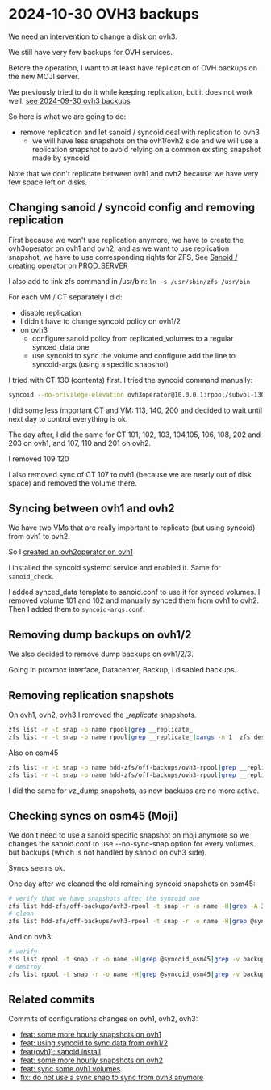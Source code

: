# 2024-10-30 OVH3 backups

We need an intervention to change a disk on ovh3.

We still have very few backups for OVH services.

Before the operation, I want to at least have replication of OVH backups on the new MOJI server.

We previously tried to do it while keeping replication, but it does not work well.
[see 2024-09-30 ovh3 backups](./2024-09-30-ovh3-backups.md)

So here is what we are going to do:
* remove replication and let sanoid / syncoid deal with replication to ovh3
  * we will have less snapshots on the ovh1/ovh2 side and we will use a replication snapshot
    to avoid relying on a common existing snapshot made by syncoid

Note that we don't replicate between ovh1 and ovh2 because we have very few space left on disks.

## Changing sanoid / syncoid config and removing replication

First because we won't use replication anymore, we have to create the ovh3operator on ovh1 and ovh2,
and as we want to use replication snapshot, we have to use corresponding rights for ZFS,
See [Sanoid / creating operator on PROD_SERVER](../sanoid.md#creating-operator-on-prod_server)

I also add to link zfs command in /usr/bin: `ln -s /usr/sbin/zfs /usr/bin`

For each VM / CT separately I did:
* disable replication
* I didn't have to change syncoid policy on ovh1/2
* on ovh3
  * configure sanoid policy from replicated_volumes to a regular synced_data one
  * use syncoid to sync the volume and configure add the line to syncoid-args (using a specific snapshot)

I tried with CT 130 (contents) first. I tried the syncoid command manually:
```bash
syncoid --no-privilege-elevation ovh3operator@10.0.0.1:rpool/subvol-130-disk-0 rpool/subvol-130-disk-0
```
I did some less important CT and VM: 113, 140, 200 and decided to wait until next day to control everything is ok.

The day after, I did the same for CT 101, 102, 103, 104,105, 106, 108, 202 and 203 on ovh1,
and 107, 110 and 201 on ovh2.

I removed 109 120

I also removed sync of CT 107 to ovh1 (because we are nearly out of disk space) and removed the volume there.

## Syncing between ovh1 and ovh2

We have two VMs that are really important to replicate (but using syncoid) from ovh1 to ovh2.

So I [created an ovh2operator on ovh1](../sanoid.md#creating-operator-on-prod_server)

I installed the syncoid systemd service and enabled it.
Same for `sanoid_check`.

I added synced_data template to sanoid.conf to use it for synced volumes.
I removed volume 101 and 102 and manually synced them from ovh1 to ovh2.
Then I added them to `syncoid-args.conf`.

## Removing dump backups on ovh1/2

We also decided to remove dump backups on ovh1/2/3.

Going in proxmox interface, Datacenter, Backup, I disabled backups.

## Removing replication snapshots

On ovh1, ovh2, ovh3 I removed the __replicate_ snapshots.

```bash
zfs list -r -t snap -o name rpool|grep __replicate_
zfs list -r -t snap -o name rpool|grep __replicate_|xargs -n 1  zfs destroy
```

Also on osm45
```bash
zfs list -r -t snap -o name hdd-zfs/off-backups/ovh3-rpool|grep __replicate_
zfs list -r -t snap -o name hdd-zfs/off-backups/ovh3-rpool|grep __replicate_|xargs -n 1  zfs destroy
```

I did the same for vz_dump snapshots, as now backups are no more active.


## Checking syncs on osm45 (Moji)

We don't need to use a sanoid specific snapshot on moji anymore so we changes the sanoid.conf
to use --no-sync-snap option for every volumes but backups (which is not handled by sanoid on ovh3 side).

Syncs seems ok.

One day after we cleaned the old remaining syncoid snapshots on osm45:
```bash
# verify that we have snapshots after the syncoid one
zfs list hdd-zfs/off-backups/ovh3-rpool -t snap -r -o name -H|grep -A 3  @syncoid_osm45|grep -v ovh3-rpool/backups@
# clean
zfs list hdd-zfs/off-backups/ovh3-rpool -t snap -r -o name -H|grep @syncoid_osm45|grep -v ovh3-rpool/backups@|xargs -n 1 -r zfs destroy
```

And on ovh3:
```bash
# verify
zfs list rpool -t snap -r -o name -H|grep @syncoid_osm45|grep -v backups@
# destroy
zfs list rpool -t snap -r -o name -H|grep @syncoid_osm45|grep -v backups@|xargs -n 1 -r zfs destroy
```

## Related commits

Commits of configurations changes on ovh1, ovh2, ovh3:

* [feat: some more hourly snapshots on ovh1](https://github.com/openfoodfacts/openfoodfacts-infrastructure/commit/fd68c17ee2e929703ec364cbffae2d9bf7861d15)
* [feat: using syncoid to sync data from ovh1/2](https://github.com/openfoodfacts/openfoodfacts-infrastructure/commit/2a4a413e38827e30a844f85c3e7416fdcfd998a1)
* [feat(ovh1): sanoid install](https://github.com/openfoodfacts/openfoodfacts-infrastructure/commit/9d915e0e02afbcd0ce4addd30fb7c9b9d35d5a41)
* [feat: some more hourly snapshots on ovh2](https://github.com/openfoodfacts/openfoodfacts-infrastructure/commit/91d89ef5cc900776b4498a4193aee6dc4a5af075)
* [feat: sync some ovh1 volumes](https://github.com/openfoodfacts/openfoodfacts-infrastructure/commit/47ecab46bcb1b11188d4fecf732ae6adec37054a)
* [fix: do not use a sync snap to sync from ovh3 anymore](https://github.com/openfoodfacts/openfoodfacts-infrastructure/commit/8426727bef1ef55a2c5b233233c484b4177fdcc9)